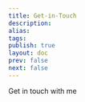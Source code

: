 ```yaml
---
title: Get-in-Touch
description: 
alias: 
tags: 
publish: true
layout: doc
prev: false
next: false
---
```


Get in touch with me
